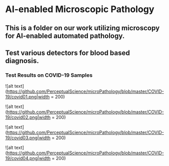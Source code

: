 # AI-enabled Microscopic Pathology
## This is a folder on our work utilizing microscopy for AI-enabled automated pathology.
## Test various detectors for blood based diagnosis.

### Test Results on COVID-19 Samples

![alt text](https://github.com/PerceptualScience/microPathology/blob/master/COVID-19/covid01.png|width = 200)

![alt text](https://github.com/PerceptualScience/microPathology/blob/master/COVID-19/covid02.png|width = 200)

![alt text](https://github.com/PerceptualScience/microPathology/blob/master/COVID-19/covid03.png|width = 200)

![alt text](https://github.com/PerceptualScience/microPathology/blob/master/COVID-19/covid04.png|width = 200)
